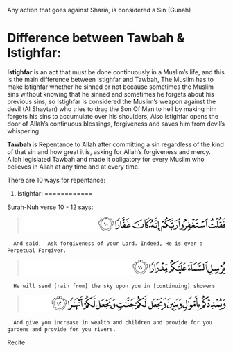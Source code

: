 Any action that goes against Sharia, is considered a Sin (Gunah)

Difference between Tawbah & Istighfar:
======================================
**Istighfar** is an act that must be done continuously in a Muslim’s life, and this is the main difference between Istighfar and Tawbah, The Muslim has to make Istighfar whether he sinned or not because sometimes the Muslim sins without knowing that he sinned and sometimes he forgets about his previous sins, so Istighfar is considered the Muslim’s weapon against the devil (Al Shaytan) who tries to drag the Son Of Man to hell by making him forgets his sins to accumulate over his shoulders, Also Istighfar opens the door of Allah’s continuous blessings, forgiveness and saves him from devil’s whispering.

**Tawbah** is Repentance to Allah after committing a sin regardless of the kind of that sin and how great it is, asking for Allah’s forgiveness and mercy.
Allah legislated Tawbah and made it obligatory for every Muslim who believes in Allah at any time and at every time.

There are 10 ways for repentance:

1. Istighfar:
============

Surah-Nuh verse 10 - 12 says:

> ![71:10](https://github.com/shamhub/islam/blob/main/repentance/image.png?raw=true)

      And said, 'Ask forgiveness of your Lord. Indeed, He is ever a Perpetual Forgiver.


> ![71:11](https://github.com/shamhub/islam/blob/main/repentance/image-1.png?raw=true)

      He will send [rain from] the sky upon you in [continuing] showers


> ![71:12](https://github.com/shamhub/islam/blob/main/repentance/image-2.png?raw=true)

      And give you increase in wealth and children and provide for you gardens and provide for you rivers.


Recite 